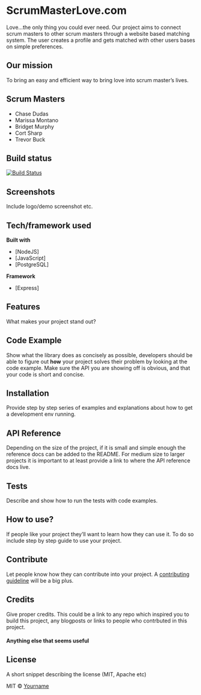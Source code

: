 # ScrumMasterLove.com
Love...the only thing you could ever need. Our project aims to connect scrum masters to other scrum masters through a website based matching system. The user creates a profile and gets matched with other users bases on simple preferences.

## Our mission
To bring an easy and efficient way to bring love into scrum master’s lives.

## Scrum Masters
- Chase Dudas
- Marissa Montano
- Bridget Murphy
- Cort Sharp
- Trevor Buck

## Build status
[![Build Status](https://travis-ci.org/Yahoooligans/ScrumMasterLove.com.svg?branch=master)](https://travis-ci.org/Yahoooligans/ScrumMasterLove.com)
 
## Screenshots
Include logo/demo screenshot etc.

## Tech/framework used
<b>Built with</b>
- [NodeJS]
- [JavaScript]
- [PostgreSQL]

<b>Framework</b>
- [Express]

## Features
What makes your project stand out?

## Code Example
Show what the library does as concisely as possible, developers should be able to figure out **how** your project solves their problem by looking at the code example. Make sure the API you are showing off is obvious, and that your code is short and concise.

## Installation
Provide step by step series of examples and explanations about how to get a development env running.

## API Reference

Depending on the size of the project, if it is small and simple enough the reference docs can be added to the README. For medium size to larger projects it is important to at least provide a link to where the API reference docs live.

## Tests
Describe and show how to run the tests with code examples.

## How to use?
If people like your project they’ll want to learn how they can use it. To do so include step by step guide to use your project.

## Contribute

Let people know how they can contribute into your project. A [contributing guideline](https://github.com/zulip/zulip-electron/blob/master/CONTRIBUTING.md) will be a big plus.

## Credits
Give proper credits. This could be a link to any repo which inspired you to build this project, any blogposts or links to people who contrbuted in this project. 

#### Anything else that seems useful

## License
A short snippet describing the license (MIT, Apache etc)

MIT © [Yourname]()
